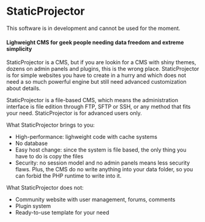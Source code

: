 StaticProjector
========

This software is in development and cannot be used for the moment.

#### Lighweight CMS for geek people needing data freedom and extreme simplicity ####

StaticProjector is a CMS, but if you are lookin for a CMS with shiny themes, dozens on admin panels and plugins, this is the wrong place. StaticProjector is for simple websites you have to create in a hurry and which does not need a so much powerful engine but still need advanced customization about details.

StaticProjector is a file-based CMS, which means the administration interface is file edition through FTP, SFTP or SSH, or any method that fits your need. StaticProjector is for advanced users only.

What StaticProjector brings to you:

* High-performance: lighweight code with cache systems
* No database
* Easy host change: since the system is file based, the only thing you have to do is copy the files
* Security: no session model and no admin panels means less security flaws. Plus, the CMS do no write anything into your data folder, so you can forbid the PHP runtime to write into it.

What StaticProjector does not:

* Community website with user management, forums, comments
* Plugin system
* Ready-to-use template for your need

